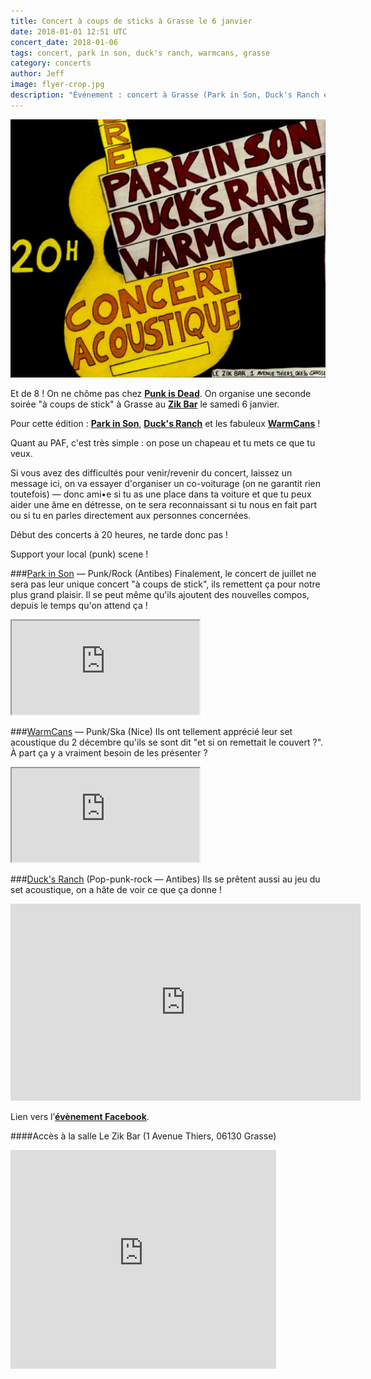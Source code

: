 ```yaml
---
title: Concert à coups de sticks à Grasse le 6 janvier
date: 2018-01-01 12:51 UTC
concert_date: 2018-01-06
tags: concert, park in son, duck's ranch, warmcans, grasse
category: concerts
author: Jeff
image: flyer-crop.jpg
description: "Événement : concert à Grasse (Park in Son, Duck's Ranch et WarmCans) le 6 janvier / prix libre"
---
```


[![Flyer](2018-01-01-concert-a-coups-de-sticks-a-grasse-le-6-janvier/flyer-crop.jpg)](2018-01-01-concert-a-coups-de-sticks-a-grasse-le-6-janvier/flyer.jpg)

Et de 8 ! On ne chôme pas chez [**Punk is Dead**](https://facebook.com/punkisdeadasso). On organise une seconde soirée "à coups de stick" à Grasse au [**Zik Bar**](https://www.facebook.com/zikbarpub/) le samedi 6 janvier.

Pour cette édition : [**Park in Son**](https://www.facebook.com/parkinsonpunk/), [**Duck's Ranch**](https://www.facebook.com/Ducksranch/) et les fabuleux [**WarmCans**](https://www.facebook.com/WarmCans-1614116588821883/) !

Quant au PAF, c'est très simple : on pose un chapeau et tu mets ce que tu veux.

Si vous avez des difficultés pour venir/revenir du concert, laissez un message ici, on va essayer d'organiser un co-voiturage (on ne garantit rien toutefois) — donc ami•e si tu as une place dans ta voiture et que tu peux aider une âme en détresse, on te sera reconnaissant si tu nous en fait part ou si tu en parles directement aux personnes concernées.

Début des concerts à 20 heures, ne tarde donc pas !

Support your local (punk) scene !

###[Park in Son](https://facebook.com/parkinsonpunk) — Punk/Rock (Antibes)
Finalement, le concert de juillet ne sera pas leur unique concert "à coups de stick", ils remettent ça pour notre plus grand plaisir. Il se peut même qu'ils ajoutent des nouvelles compos, depuis le temps qu'on attend ça !
<iframe class="bandcamp-large" src="https://bandcamp.com/EmbeddedPlayer/album=578129701/size=large/bgcol=333333/linkcol=0f91ff/tracklist=false/artwork=small/transparent=true/" seamless><a href="https://parkinsonpunkrock.bandcamp.com/album/membrax-park-in-son">Membrax / Park in Son by Park in Son</a></iframe>
<br/>

###[WarmCans](https://www.facebook.com/WarmCans-1614116588821883/) — Punk/Ska (Nice)
Ils ont tellement apprécié leur set acoustique du 2 décembre qu'ils se sont dit "et si on remettait le couvert ?". À part ça y a vraiment besoin de les présenter ?
<iframe class='bandcamp-large' src="https://bandcamp.com/EmbeddedPlayer/track=51159111/size=large/bgcol=333333/linkcol=0f91ff/tracklist=false/artwork=small/transparent=true/" seamless><a href="https://warmcans.bandcamp.com/track/rape-the-police">Rape The Police by WarmCans</a></iframe>
<br/>

###[Duck's Ranch](https://www.facebook.com/Ducksranch/) (Pop-punk-rock — Antibes)
Ils se prêtent aussi au jeu du set acoustique, on a hâte de voir ce que ça donne !
<br/>
<iframe width="560" height="315" src="https://www.youtube-nocookie.com/embed/EoMS9c9KbnY" frameborder="0" allowfullscreen></iframe>
<br/>


Lien vers l’[**évènement Facebook**](https://www.facebook.com/events/951997374948754/).


####Accès à la salle
Le Zik Bar (1 Avenue Thiers, 06130 Grasse)

<iframe width="425" height="350" frameborder="0" scrolling="no" marginheight="0" marginwidth="0" src="https://www.openstreetmap.org/export/embed.html?bbox=6.921561062335969%2C43.6606730817632%2C6.923814117908479%2C43.662108975741454&amp;layer=mapnik&amp;marker=43.661391033045035%2C6.922687590122223" class="openstreetmap"></iframe>
